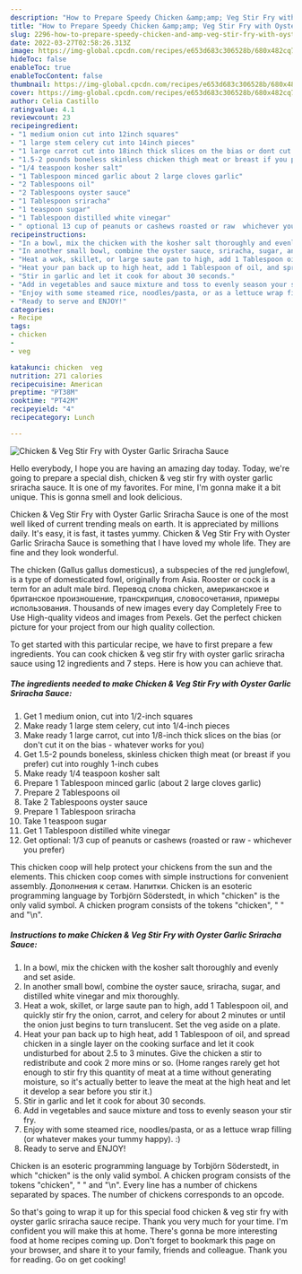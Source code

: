 ```yaml
---
description: "How to Prepare Speedy Chicken &amp;amp; Veg Stir Fry with Oyster Garlic Sriracha Sauce"
title: "How to Prepare Speedy Chicken &amp;amp; Veg Stir Fry with Oyster Garlic Sriracha Sauce"
slug: 2296-how-to-prepare-speedy-chicken-and-amp-veg-stir-fry-with-oyster-garlic-sriracha-sauce
date: 2022-03-27T02:58:26.313Z
image: https://img-global.cpcdn.com/recipes/e653d683c306528b/680x482cq70/chicken-veg-stir-fry-with-oyster-garlic-sriracha-sauce-recipe-main-photo.jpg
hideToc: false
enableToc: true
enableTocContent: false
thumbnail: https://img-global.cpcdn.com/recipes/e653d683c306528b/680x482cq70/chicken-veg-stir-fry-with-oyster-garlic-sriracha-sauce-recipe-main-photo.jpg
cover: https://img-global.cpcdn.com/recipes/e653d683c306528b/680x482cq70/chicken-veg-stir-fry-with-oyster-garlic-sriracha-sauce-recipe-main-photo.jpg
author: Celia Castillo
ratingvalue: 4.1
reviewcount: 23
recipeingredient:
- "1 medium onion cut into 12inch squares"
- "1 large stem celery cut into 14inch pieces"
- "1 large carrot cut into 18inch thick slices on the bias or dont cut it on the bias  whatever works for you"
- "1.5-2 pounds boneless skinless chicken thigh meat or breast if you prefer cut into roughly 1inch cubes"
- "1/4 teaspoon kosher salt"
- "1 Tablespoon minced garlic about 2 large cloves garlic"
- "2 Tablespoons oil"
- "2 Tablespoons oyster sauce"
- "1 Tablespoon sriracha"
- "1 teaspoon sugar"
- "1 Tablespoon distilled white vinegar"
- " optional 13 cup of peanuts or cashews roasted or raw  whichever you prefer"
recipeinstructions:
- "In a bowl, mix the chicken with the kosher salt thoroughly and evenly and set aside."
- "In another small bowl, combine the oyster sauce, sriracha, sugar, and distilled white vinegar and mix thoroughly."
- "Heat a wok, skillet, or large saute pan to high, add 1 Tablespoon oil, and quickly stir fry the onion, carrot, and celery for about 2 minutes or until the onion just begins to turn translucent. Set the veg aside on a plate."
- "Heat your pan back up to high heat, add 1 Tablespoon of oil, and spread chicken in a single layer on the cooking surface and let it cook undisturbed for about 2.5 to 3 minutes. Give the chicken a stir to redistribute and cook 2 more mins or so. (Home ranges rarely get hot enough to stir fry this quantity of meat at a time without generating moisture, so it&#39;s actually better to leave the meat at the high heat and let it develop a sear before you stir it.)"
- "Stir in garlic and let it cook for about 30 seconds."
- "Add in vegetables and sauce mixture and toss to evenly season your stir fry."
- "Enjoy with some steamed rice, noodles/pasta, or as a lettuce wrap filling (or whatever makes your tummy happy). :)"
- "Ready to serve and ENJOY!"
categories:
- Recipe
tags:
- chicken
- 
- veg

katakunci: chicken  veg 
nutrition: 271 calories
recipecuisine: American
preptime: "PT38M"
cooktime: "PT42M"
recipeyield: "4"
recipecategory: Lunch

---
```



![Chicken &amp; Veg Stir Fry with Oyster Garlic Sriracha Sauce](https://img-global.cpcdn.com/recipes/e653d683c306528b/680x482cq70/chicken-veg-stir-fry-with-oyster-garlic-sriracha-sauce-recipe-main-photo.jpg)

Hello everybody, I hope you are having an amazing day today. Today, we're going to prepare a special dish, chicken &amp; veg stir fry with oyster garlic sriracha sauce. It is one of my favorites. For mine, I'm gonna make it a bit unique. This is gonna smell and look delicious.

Chicken &amp; Veg Stir Fry with Oyster Garlic Sriracha Sauce is one of the most well liked of current trending meals on earth. It is appreciated by millions daily. It's easy, it is fast, it tastes yummy. Chicken &amp; Veg Stir Fry with Oyster Garlic Sriracha Sauce is something that I have loved my whole life. They are fine and they look wonderful.

The chicken (Gallus gallus domesticus), a subspecies of the red junglefowl, is a type of domesticated fowl, originally from Asia. Rooster or cock is a term for an adult male bird. Перевод слова chicken, американское и британское произношение, транскрипция, словосочетания, примеры использования. Thousands of new images every day Completely Free to Use High-quality videos and images from Pexels. Get the perfect chicken picture for your project from our high quality collection.


To get started with this particular recipe, we have to first prepare a few ingredients. You can cook chicken &amp; veg stir fry with oyster garlic sriracha sauce using 12 ingredients and 7 steps. Here is how you can achieve that.

<!--inarticleads1-->

##### The ingredients needed to make Chicken &amp; Veg Stir Fry with Oyster Garlic Sriracha Sauce:

1. Get 1 medium onion, cut into 1/2-inch squares
1. Make ready 1 large stem celery, cut into 1/4-inch pieces
1. Make ready 1 large carrot, cut into 1/8-inch thick slices on the bias (or don&#39;t cut it on the bias - whatever works for you)
1. Get 1.5-2 pounds boneless, skinless chicken thigh meat (or breast if you prefer) cut into roughly 1-inch cubes
1. Make ready 1/4 teaspoon kosher salt
1. Prepare 1 Tablespoon minced garlic (about 2 large cloves garlic)
1. Prepare 2 Tablespoons oil
1. Take 2 Tablespoons oyster sauce
1. Prepare 1 Tablespoon sriracha
1. Take 1 teaspoon sugar
1. Get 1 Tablespoon distilled white vinegar
1. Get  optional: 1/3 cup of peanuts or cashews (roasted or raw - whichever you prefer)


This chicken coop will help protect your chickens from the sun and the elements. This chicken coop comes with simple instructions for convenient assembly. Дополнения к сетам. Напитки. Chicken is an esoteric programming language by Torbjörn Söderstedt, in which &#34;chicken&#34; is the only valid symbol. A chicken program consists of the tokens &#34;chicken&#34;, &#34; &#34; and &#34;\n&#34;. 

<!--inarticleads2-->

##### Instructions to make Chicken &amp; Veg Stir Fry with Oyster Garlic Sriracha Sauce:

1. In a bowl, mix the chicken with the kosher salt thoroughly and evenly and set aside.
1. In another small bowl, combine the oyster sauce, sriracha, sugar, and distilled white vinegar and mix thoroughly.
1. Heat a wok, skillet, or large saute pan to high, add 1 Tablespoon oil, and quickly stir fry the onion, carrot, and celery for about 2 minutes or until the onion just begins to turn translucent. Set the veg aside on a plate.
1. Heat your pan back up to high heat, add 1 Tablespoon of oil, and spread chicken in a single layer on the cooking surface and let it cook undisturbed for about 2.5 to 3 minutes. Give the chicken a stir to redistribute and cook 2 more mins or so. (Home ranges rarely get hot enough to stir fry this quantity of meat at a time without generating moisture, so it&#39;s actually better to leave the meat at the high heat and let it develop a sear before you stir it.)
1. Stir in garlic and let it cook for about 30 seconds.
1. Add in vegetables and sauce mixture and toss to evenly season your stir fry.
1. Enjoy with some steamed rice, noodles/pasta, or as a lettuce wrap filling (or whatever makes your tummy happy). :)
1. Ready to serve and ENJOY!

Chicken is an esoteric programming language by Torbjörn Söderstedt, in which &#34;chicken&#34; is the only valid symbol. A chicken program consists of the tokens &#34;chicken&#34;, &#34; &#34; and &#34;\n&#34;. Every line has a number of chickens separated by spaces. The number of chickens corresponds to an opcode. 

So that's going to wrap it up for this special food chicken &amp; veg stir fry with oyster garlic sriracha sauce recipe. Thank you very much for your time. I'm confident you will make this at home. There's gonna be more interesting food at home recipes coming up. Don't forget to bookmark this page on your browser, and share it to your family, friends and colleague. Thank you for reading. Go on get cooking!
